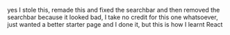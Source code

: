 yes I stole this, remade this and fixed the searchbar and then removed the searchbar because it looked bad, I take no credit for this one whatsoever, just wanted a better starter page and I done it, but this is how I learnt React

